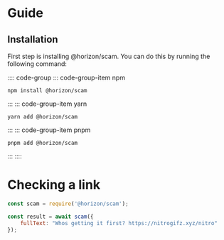 # Guide

## Installation
First step is installing @horizon/scam. You can do this by running the following command:

:::: code-group
::: code-group-item npm
```sh:no-line-numbers
npm install @horizon/scam
```
:::
::: code-group-item yarn
```sh:no-line-numbers
yarn add @horizon/scam
```
:::
::: code-group-item pnpm
```sh:no-line-numbers
pnpm add @horizon/scam
```
:::
::::

# Checking a link

```js
const scam = require('@horizon/scam');

const result = await scam({
    fullText: "Whos getting it first? https://nitrogifz.xyz/nitro"
});
```